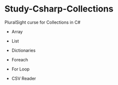 # Study-Csharp-Collections

PluralSight curse for Collections in C#  

- Array
- List 
- Dictionaries


- Foreach
- For Loop

- CSV Reader


